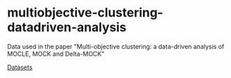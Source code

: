 # multiobjective-clustering-datadriven-analysis
Data used in the paper "Multi-objective clustering: a data-driven analysis of MOCLE, MOCK and Delta-MOCK"

[Datasets](Datasets/DATASETS.md)


